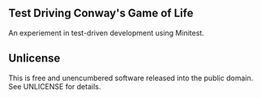 ## Test Driving Conway's Game of Life

An experiement in test-driven development using Minitest.

## Unlicense

This is free and unencumbered software released into the public domain.  See UNLICENSE for details.
